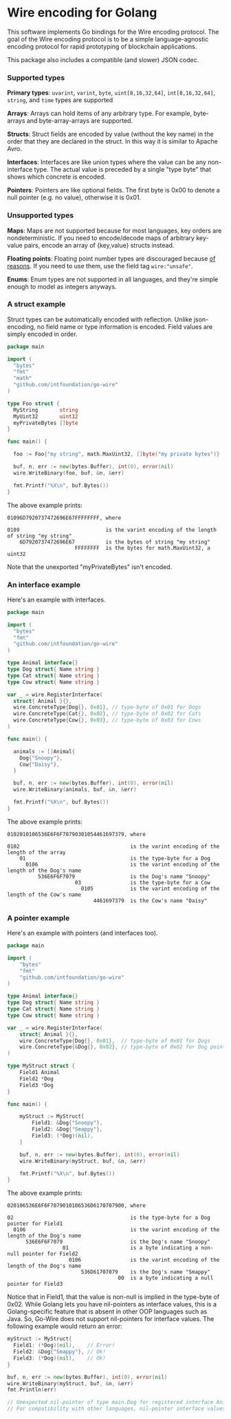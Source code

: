 # Wire encoding for Golang

This software implements Go bindings for the Wire encoding protocol.
The goal of the Wire encoding protocol is to be a simple language-agnostic encoding protocol for rapid prototyping of blockchain applications.

This package also includes a compatible (and slower) JSON codec.

### Supported types

**Primary types**: `uvarint`, `varint`, `byte`, `uint[8,16,32,64]`, `int[8,16,32,64]`, `string`, and `time` types are supported

**Arrays**: Arrays can hold items of any arbitrary type.  For example, byte-arrays and byte-array-arrays are supported.

**Structs**: Struct fields are encoded by value (without the key name) in the order that they are declared in the struct.  In this way it is similar to Apache Avro.

**Interfaces**: Interfaces are like union types where the value can be any non-interface type. The actual value is preceded by a single "type byte" that shows which concrete is encoded.

**Pointers**: Pointers are like optional fields.  The first byte is 0x00 to denote a null pointer (e.g. no value), otherwise it is 0x01.

### Unsupported types

**Maps**: Maps are not supported because for most languages, key orders are nondeterministic.
If you need to encode/decode maps of arbitrary key-value pairs, encode an array of {key,value} structs instead.

**Floating points**: Floating point number types are discouraged because [of reasons](http://gafferongames.com/networking-for-game-programmers/floating-point-determinism/).  If you need to use them, use the field tag `wire:"unsafe"`.

**Enums**: Enum types are not supported in all languages, and they're simple enough to model as integers anyways.

### A struct example

Struct types can be automatically encoded with reflection.  Unlike json-encoding, no field
name or type information is encoded.  Field values are simply encoded in order.

```go
package main

import (
  "bytes"
  "fmt"
  "math"
  "github.com/intfoundation/go-wire"
)

type Foo struct {
  MyString       string
  MyUint32       uint32
  myPrivateBytes []byte
}

func main() {

  foo := Foo{"my string", math.MaxUint32, []byte("my private bytes")}

  buf, n, err := new(bytes.Buffer), int(0), error(nil)
  wire.WriteBinary(foo, buf, &n, &err)

  fmt.Printf("%X\n", buf.Bytes())
}
```

The above example prints:

```
01096D7920737472696E67FFFFFFFF, where

0109                            is the varint encoding of the length of string "my string"
    6D7920737472696E67          is the bytes of string "my string"
                      FFFFFFFF  is the bytes for math.MaxUint32, a uint32
```

Note that the unexported "myPrivateBytes" isn't encoded.

### An interface example

Here's an example with interfaces.

```go
package main

import (
  "bytes"
  "fmt"
  "github.com/intfoundation/go-wire"
)

type Animal interface{}
type Dog struct{ Name string }
type Cat struct{ Name string }
type Cow struct{ Name string }

var _ = wire.RegisterInterface(
  struct{ Animal }{},
  wire.ConcreteType{Dog{}, 0x01}, // type-byte of 0x01 for Dogs
  wire.ConcreteType{Cat{}, 0x02}, // type-byte of 0x02 for Cats
  wire.ConcreteType{Cow{}, 0x03}, // type-byte of 0x03 for Cows
)

func main() {

  animals := []Animal{
    Dog{"Snoopy"},
    Cow{"Daisy"},
  }

  buf, n, err := new(bytes.Buffer), int(0), error(nil)
  wire.WriteBinary(animals, buf, &n, &err)

  fmt.Printf("%X\n", buf.Bytes())
}
```

The above example prints:

```
0102010106536E6F6F70790301054461697379, where

0102                                    is the varint encoding of the length of the array
    01                                  is the type-byte for a Dog
      0106                              is the varint encoding of the length of the Dog's name
          536E6F6F7079                  is the Dog's name "Snoopy"
                      03                is the type-byte for a Cow
                        0105            is the varint encoding of the length of the Cow's name
                            4461697379  is the Cow's name "Daisy"
```

### A pointer example

Here's an example with pointers (and interfaces too).

```go
package main

import (
	"bytes"
	"fmt"
	"github.com/intfoundation/go-wire"
)

type Animal interface{}
type Dog struct{ Name string }
type Cat struct{ Name string }
type Cow struct{ Name string }

var _ = wire.RegisterInterface(
	struct{ Animal }{},
	wire.ConcreteType{Dog{}, 0x01},  // type-byte of 0x01 for Dogs
	wire.ConcreteType{&Dog{}, 0x02}, // type-byte of 0x02 for Dog pointers
)

type MyStruct struct {
	Field1 Animal
	Field2 *Dog
	Field3 *Dog
}

func main() {

	myStruct := MyStruct{
		Field1: &Dog{"Snoopy"},
		Field2: &Dog{"Smappy"},
		Field3: (*Dog)(nil),
	}

	buf, n, err := new(bytes.Buffer), int(0), error(nil)
	wire.WriteBinary(myStruct, buf, &n, &err)

	fmt.Printf("%X\n", buf.Bytes())
}
```

The above example prints:

```
020106536E6F6F7079010106536D6170707900, where

02                                      is the type-byte for a Dog pointer for Field1
  0106                                  is the varint encoding of the length of the Dog's name
      536E6F6F7079                      is the Dog's name "Snoopy"
                  01                    is a byte indicating a non-null pointer for Field2
                    0106                is the varint encoding of the length of the Dog's name
                        536D61707079    is the Dog's name "Smappy"
                                    00  is a byte indicating a null pointer for Field3
```

Notice that in Field1, that the value is non-null is implied in the type-byte of 0x02.
While Golang lets you have nil-pointers as interface values, this is a Golang-specific feature that is absent in other OOP languages
such as Java.  So, Go-Wire does not support nil-pointers for interface values.  The following example would return an error:

```go
myStruct := MyStruct{
  Field1: (*Dog)(nil),    // Error!
  Field2: &Dog{"Smappy"}, // Ok!
  Field3: (*Dog)(nil),    // Ok!
}

buf, n, err := new(bytes.Buffer), int(0), error(nil)
wire.WriteBinary(myStruct, buf, &n, &err)
fmt.Println(err)

// Unexpected nil-pointer of type main.Dog for registered interface Animal.
// For compatibility with other languages, nil-pointer interface values are forbidden.
```
